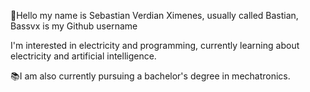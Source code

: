 
👋Hello my name is Sebastian Verdian Ximenes, usually called Bastian, Bassvx is my Github username

I'm interested in electricity and programming, currently learning about electricity and artificial intelligence.

📚I am also currently pursuing a bachelor's degree in mechatronics.


